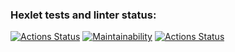 ### Hexlet tests and linter status:
[![Actions Status](https://github.com/mini-mariya/frontend-project-lvl1/workflows/hexlet-check/badge.svg)](https://github.com/Mariia3305/frontend-project-lvl1/actions)
[![Maintainability](https://api.codeclimate.com/v1/badges/a99a88d28ad37a79dbf6/maintainability)](https://codeclimate.com/github/mini-mariya/frontend-project-lvl1/maintainability)
[![Actions Status](https://github.com/mini-mariya/frontend-project-lvl1/workflows/NodeCI/badge.svg)](https://github.com/mini-mariya/frontend-project-lvl1/actions)
